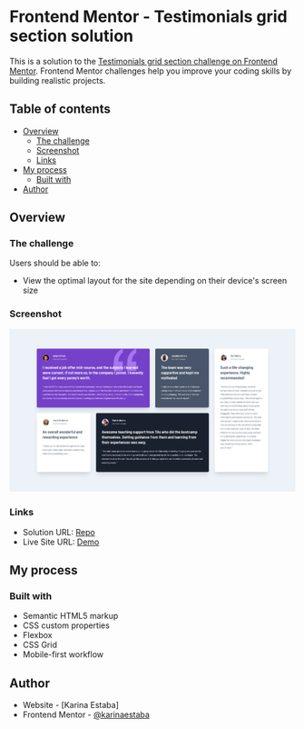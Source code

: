 # Frontend Mentor - Testimonials grid section solution

This is a solution to the [Testimonials grid section challenge on Frontend Mentor](https://www.frontendmentor.io/challenges/testimonials-grid-section-Nnw6J7Un7). Frontend Mentor challenges help you improve your coding skills by building realistic projects. 

## Table of contents

- [Overview](#overview)
  - [The challenge](#the-challenge)
  - [Screenshot](#screenshot)
  - [Links](#links)
- [My process](#my-process)
  - [Built with](#built-with)
- [Author](#author)

## Overview

### The challenge

Users should be able to:

- View the optimal layout for the site depending on their device's screen size

### Screenshot

![Screenshot](./screenshot.png)

### Links

- Solution URL: [Repo](https://github.com/karinaestaba/testimonial-grid.git)
- Live Site URL: [Demo](https://karinaestaba.github.io/testimonial-grid)

## My process

### Built with

- Semantic HTML5 markup
- CSS custom properties
- Flexbox
- CSS Grid
- Mobile-first workflow

## Author

- Website - [Karina Estaba]
- Frontend Mentor - [@karinaestaba](https://www.frontendmentor.io/profile/karinaestaba)

